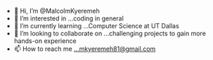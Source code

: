 - 👋 Hi, I’m @MalcolmKyeremeh
- 👀 I’m interested in ...coding in general
- 🌱 I’m currently learning ...Computer Science at UT Dallas
- 💞️ I’m looking to collaborate on ...challenging projects to gain more hands-on experience
- 📫 How to reach me ...mkyeremeh81@gmail.com

<!---
MalcolmKyeremeh/MalcolmKyeremeh is a ✨ special ✨ repository because its `README.md` (this file) appears on your GitHub profile.
You can click the Preview link to take a look at your changes.
--->
